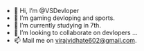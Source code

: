 - 👋 Hi, I’m @VSDevloper
- 👀 I’m gaming devloping and sports.
- 🌱 I’m currently studying in 7th.
- 💞️ I’m looking to collaborate on devlopers ...
- 📫 Mail me on virajvidhate602@gmail.com.

<!---
VSDevloper/VSDevloper is a ✨ special ✨ repository because its `README.md` (this file) appears on your GitHub profile.
You can click the Preview link to take a look at your changes.
--->
